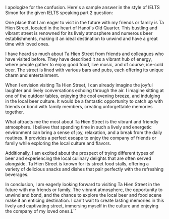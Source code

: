 I apologize for the confusion. Here's a sample answer in the style of IELTS Simon for the given IELTS speaking part 2 question:

One place that I am eager to visit in the future with my friends or family is Ta Hien Street, located in the heart of Hanoi's Old Quarter. This bustling and vibrant street is renowned for its lively atmosphere and numerous beer establishments, making it an ideal destination to unwind and have a great time with loved ones.

I have heard so much about Ta Hien Street from friends and colleagues who have visited before. They have described it as a vibrant hub of energy, where people gather to enjoy good food, live music, and of course, ice-cold beer. The street is lined with various bars and pubs, each offering its unique charm and entertainment.

When I envision visiting Ta Hien Street, I can already imagine the joyful laughter and lively conversations echoing through the air. I imagine sitting at one of the outdoor tables, enjoying the cool evening breeze, and indulging in the local beer culture. It would be a fantastic opportunity to catch up with friends or bond with family members, creating unforgettable memories together.

What attracts me the most about Ta Hien Street is the vibrant and friendly atmosphere. I believe that spending time in such a lively and energetic environment can bring a sense of joy, relaxation, and a break from the daily routines. It provides a perfect escape to enjoy the company of friends or family while exploring the local culture and flavors.

Additionally, I am excited about the prospect of trying different types of beer and experiencing the local culinary delights that are often served alongside. Ta Hien Street is known for its street food stalls, offering a variety of delicious snacks and dishes that pair perfectly with the refreshing beverages.

In conclusion, I am eagerly looking forward to visiting Ta Hien Street in the future with my friends or family. The vibrant atmosphere, the opportunity to unwind and bond, and the chance to explore the local beer and food scene make it an enticing destination. I can't wait to create lasting memories in this lively and captivating street, immersing myself in the culture and enjoying the company of my loved ones.L``